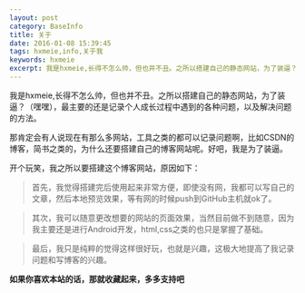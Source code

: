 ```yaml
---
layout: post
category: BaseInfo
title: 关于
date: 2016-01-08 15:39:45
tags: hxmeie,info,关于我
keywords: hxmeie
excerpt: 我是hxmeie,长得不怎么帅，但也并不丑。之所以搭建自己的静态网站，为了装逼？（嘿嘿），但是最主要的还是记录个人成长过程中遇到的各种问题，以及解决问题的方法。
---
```



我是hxmeie,长得不怎么帅，但也并不丑。之所以搭建自己的静态网站，为了装逼？（嘿嘿），最主要的还是记录个人成长过程中遇到的各种问题，以及解决问题的方法。

那肯定会有人说现在有那么多网站，工具之类的都可以记录问题啊，比如CSDN的博客，简书之类的，为什么还要搭建自己的博客网站呢。好吧，我是为了装逼。

开个玩笑，我之所以要搭建这个博客网站，原因如下：

>首先，我觉得搭建完后使用起来非常方便，即使没有网，我都可以写自己的文章，然后本地预览效果，等有网的时候push到GitHub主机就ok了。

>其次，我可以随意更改想要的网站的页面效果，当然目前做不到随意，因为我主要还是进行Android开发，html,css之类的也只是掌握了基础。

>最后，我只是纯粹的觉得这样很好玩，也就是兴趣，这极大地提高了我记录问题和写博客的兴趣。


**如果你喜欢本站的话，那就收藏起来，多多支持吧**

